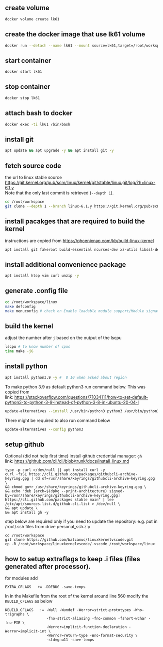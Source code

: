 ## create volume
``` bash
docker volume create lk61
```
## create the docker image that use lk61 volume
```bash
docker run --detach --name lk61 --mount source=lk61,target=/root/workspace ubuntu:20.04 tail -f /dev/null
```

## start container
```bash
docker start lk61
```

## stop container
``` bash
docker stop lk61
```
## attach bash to docker
```bash
docker exec -ti lk61 /bin/bash
```

## install git
```bash
apt update && apt upgrade -y && apt install git -y
```

## fetch source code
the url to linux stable source https://git.kernel.org/pub/scm/linux/kernel/git/stable/linux.git/log/?h=linux-6.1.y   
Note that the only last commit is retrieved (`--depth 1`). 
```bash
cd /root/workspace
git clone --depth 1 --branch linux-6.1.y https://git.kernel.org/pub/scm/linux/kernel/git/stable/linux.git 
```

## install pacakges that are required to build the kernel
instructions are copied from https://phoenixnap.com/kb/build-linux-kernel
```bash
apt install git fakeroot build-essential ncurses-dev xz-utils libssl-dev bc flex libelf-dev biso -y
```

## install additional convenience package
```bash
apt install htop vim curl unzip -y
```

## generate .config file
```bash
cd /root/workspace/linux
make defconfig
make menuconfig # check on Enable loadable module support/Module signature verification off
```

## build the kernel
adjust the number after `j` based on the output of the lscpu
```bash
lscpu # to know number of cpus
time make -j6
```

## install python
```bash
apt install python3.9 -y #  8 10 when asked about region
```
To make python 3.9 as default python3 run command below. This was copied from  
link: https://stackoverflow.com/questions/71034111/how-to-set-default-python3-to-python-3-9-instead-of-python-3-8-in-ubuntu-20-04-l
```bash
update-alternatives --install /usr/bin/python3 python3 /usr/bin/python3.9 1
```
There might be required to also run command below
```bash
update-alternatives --config python3
```

## setup github
Optional (did not help first time) install github credential manager: `gh`  
link: https://github.com/cli/cli/blob/trunk/docs/install_linux.md
```code lang bash
type -p curl >/dev/null || apt install curl -y
curl -fsSL https://cli.github.com/packages/githubcli-archive-keyring.gpg | dd of=/usr/share/keyrings/githubcli-archive-keyring.gpg \
&& chmod go+r /usr/share/keyrings/githubcli-archive-keyring.gpg \
&& echo "deb [arch=$(dpkg --print-architecture) signed-by=/usr/share/keyrings/githubcli-archive-keyring.gpg] https://cli.github.com/packages stable main" | tee /etc/apt/sources.list.d/github-cli.list > /dev/null \
&& apt update \
&& apt install gh -y
```

step below are required only if you need to update the repository: e.g. put in /root/.ssh files from drive personal_ssh.zip
```code
cd /root/workspace
git clone https://github.com/balcanuc/linuxkernelvscode.git
cp -R /root/workspace/linuxkernelvscode/.vscode /root/workspace/linux
```

## how to setup extraflags to keep .i files (files generated after processor).
for modules add
```code makefile
EXTRA_CFLAGS   += -DDEBUG -save-temps
```
In in the Makefile from the root of the kernel around line 560 modify the `KBUILD_CFLAGS` as below
```code makefile
KBUILD_CFLAGS   := -Wall -Wundef -Werror=strict-prototypes -Wno-trigraphs \
                   -fno-strict-aliasing -fno-common -fshort-wchar -fno-PIE \
                   -Werror=implicit-function-declaration -Werror=implicit-int \
                   -Werror=return-type -Wno-format-security \
                   -std=gnu11 -save-temps
```


